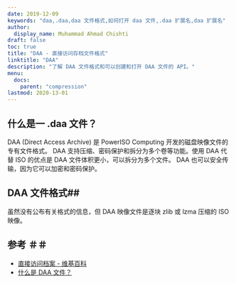 ```yaml
---
date: 2019-12-09
keywords: "daa,.daa,daa 文件格式,如何打开 daa 文件,.daa 扩展名,daa 扩展名"
author:
  display_name: Muhammad Ahmad Chishti
draft: false
toc: true
title: "DAA - 直接访问存档文件格式"
linktitle: "DAA"
description: "了解 DAA 文件格式和可以创建和打开 DAA 文件的 API。"
menu:
  docs:
    parent: "compression"
lastmod: 2020-13-01
---
```


## 什么是一 .daa 文件？ ##

DAA (Direct Access Archive) 是 PowerISO Computing 开发的磁盘映像文件的专有文件格式。 DAA 支持压缩、密码保护和拆分为多个卷等功能。使用 DAA 代替 ISO 的优点是 DAA 文件体积更小，可以拆分为多个文件。 DAA 也可以安全传输，因为它可以加密和密码保护。

## DAA 文件格式##

虽然没有公布有关格式的信息，但 DAA 映像文件是逐块 zlib 或 lzma 压缩的 ISO 映像。

## 参考 ＃＃

- [直接访问档案 - 维基百科](https://en.wikipedia.org/wiki/Direct_Access_Archive)
- [什么是 DAA 文件？](https://www.poweriso.com/tutorials/what-is-daa-file.htm)

